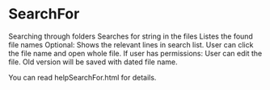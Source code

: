 # SearchFor

Searching through folders
Searches for string in the files
Listes the found file names
Optional: Shows the relevant lines in search list.
User can click the file name and open whole file.
If user has permissions: User can edit the file. Old version will be saved with dated file name.

You can read helpSearchFor.html for details.
